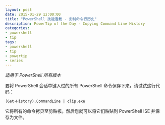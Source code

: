 ```yaml
---
layout: post
date: 2015-01-29 12:00:00
title: "PowerShell 技能连载 - 复制命令行历史"
description: PowerTip of the Day - Copying Command Line History
categories:
- powershell
- tip
tags:
- powershell
- tip
- powertip
- series
---
```

_适用于 PowerShell 所有版本_

要将 PowerShell 会话中键入过的所有 PowerShell 命令保存下来，请试试这行代码：

    (Get-History).CommandLine | clip.exe

它将所有的命令拷贝至剪贴板。然后您就可以将它们粘贴到 PowerShell ISE 并保存为文件。

<!--本文国际来源：[Copying Command Line History](http://community.idera.com/powershell/powertips/b/tips/posts/copying-command-line-history)-->
